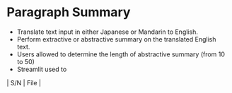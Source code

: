 # Paragraph Summary
* Translate text input in either Japanese or Mandarin to English.
* Perform extractive or abstractive summary on the translated English text.
* Users allowed to determine the length of abstractive summary (from 10 to 50)
* Streamlit used to 

| S/N | File | 
